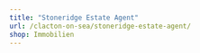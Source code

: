 ```yaml
---
title: "Stoneridge Estate Agent"
url: /clacton-on-sea/stoneridge-estate-agent/
shop: Immobilien
---
```


